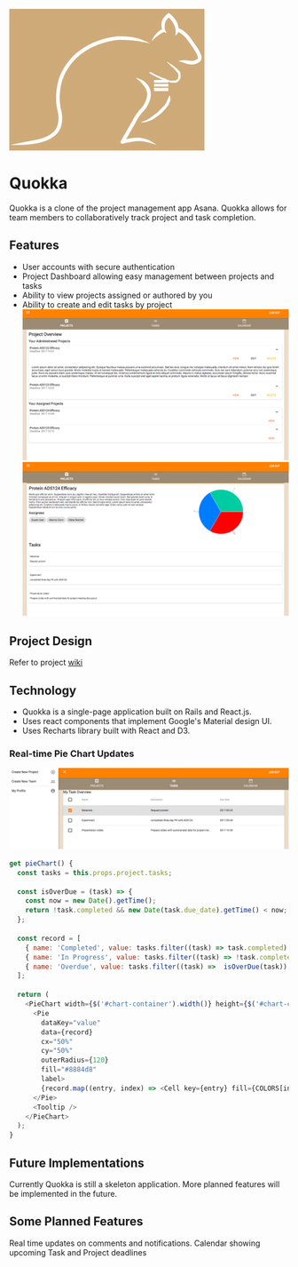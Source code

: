![alt text](https://raw.githubusercontent.com/carment0/Quokka/master/app/assets/images/logo.png "Logo")
# Quokka
Quokka is a clone of the project management app Asana. Quokka allows for team members to collaboratively track project and task completion.


## Features

- User accounts with secure authentication
- Project Dashboard allowing easy management between projects and tasks
- Ability to view projects assigned or authored by you
- Ability to create and edit tasks by project
![alt text](https://raw.githubusercontent.com/carment0/Quokka/master/wiki/screen_shot_2.png "")
![alt text](https://raw.githubusercontent.com/carment0/Quokka/master/wiki/screen_shot_3.png "")

## Project Design

Refer to project [wiki](https://github.com/carment0/Quokka/wiki)

## Technology

- Quokka is a single-page application built on Rails and React.js.
- Uses react components that implement Google's Material design UI.
- Uses Recharts library built with React and D3.

### Real-time Pie Chart Updates
![alt text](https://raw.githubusercontent.com/carment0/Quokka/master/wiki/screen_shot_4.png "graph")

``` js
get pieChart() {
  const tasks = this.props.project.tasks;

  const isOverDue = (task) => {
    const now = new Date().getTime();
    return !task.completed && new Date(task.due_date).getTime() < now;
  };

  const record = [
    { name: 'Completed', value: tasks.filter((task) => task.completed).length },
    { name: 'In Progress', value: tasks.filter((task) => !task.completed && !isOverDue(task)).length },
    { name: 'Overdue', value: tasks.filter((task) =>  isOverDue(task)).length }
  ];

  return (
    <PieChart width={$('#chart-container').width()} height={$('#chart-container').height()}>
      <Pie
        dataKey="value"
        data={record}
        cx="50%"
        cy="50%"
        outerRadius={120}
        fill="#8884d8"
        label>
        {record.map((entry, index) => <Cell key={entry} fill={COLORS[index % COLORS.length]} />)}
      </Pie>
      <Tooltip />
    </PieChart>
  );
}

```

## Future Implementations

Currently Quokka is still a skeleton application. More planned features will be implemented in the future.

## Some Planned Features

 Real time updates on comments and notifications.
 Calendar showing upcoming Task and Project deadlines
